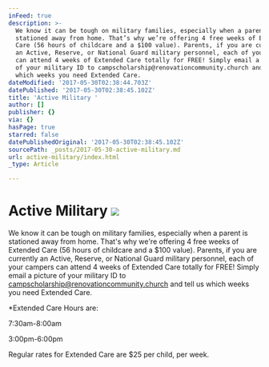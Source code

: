 ```yaml
---
inFeed: true
description: >-
  We know it can be tough on military families, especially when a parent is
  stationed away from home. That’s why we’re offering 4 free weeks of Extended
  Care (56 hours of childcare and a $100 value). Parents, if you are currently
  an Active, Reserve, or National Guard military personnel, each of your campers
  can attend 4 weeks of Extended Care totally for FREE! Simply email a picture
  of your military ID to campscholarship@renovationcommunity.church and tell us
  which weeks you need Extended Care.
dateModified: '2017-05-30T02:38:44.703Z'
datePublished: '2017-05-30T02:38:45.102Z'
title: 'Active Military '
author: []
publisher: {}
via: {}
hasPage: true
starred: false
datePublishedOriginal: '2017-05-30T02:38:45.102Z'
sourcePath: _posts/2017-05-30-active-military.md
url: active-military/index.html
_type: Article

---
```

# Active Military ![](https://the-grid-user-content.s3-us-west-2.amazonaws.com/cd6d2783-ed10-42ad-b1d1-969329d34279.jpg)

We know it can be tough on military families, especially when a parent is stationed away from home. That's why we're offering 4 free weeks of Extended Care (56 hours of childcare and a $100 value). Parents, if you are currently an Active, Reserve, or National Guard military personnel, each of your campers can attend 4 weeks of Extended Care totally for FREE! Simply email a picture of your military ID to campscholarship@renovationcommunity.church and tell us which weeks you need Extended Care.

\*Extended Care Hours are:

7:30am-8:00am

3:00pm-6:00pm

Regular rates for Extended Care are $25 per child, per week.